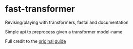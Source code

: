 # fast-transformer
Revising/playing with transformers, fastai and documentation

Simple api to preprocess given a transformer model-name

Full credit to the [original guide](https://www.kaggle.com/maroberti/fastai-with-transformers-bert-roberta)

